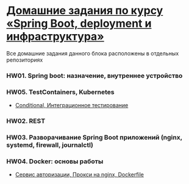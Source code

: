# [Домашние задания по курсу «Spring Boot, deployment и инфраструктура»](https://github.com/netology-code/jd-homeworks#7-%D0%B4%D0%BE%D0%BC%D0%B0%D1%88%D0%BD%D0%B8%D0%B5-%D0%B7%D0%B0%D0%B4%D0%B0%D0%BD%D0%B8%D1%8F-%D0%BF%D0%BE-%D0%BA%D1%83%D1%80%D1%81%D1%83-spring-boot-deployment-%D0%B8-%D0%B8%D0%BD%D1%84%D1%80%D0%B0%D1%81%D1%82%D1%80%D1%83%D0%BA%D1%82%D1%83%D1%80%D0%B0)
Все домашние задания данного блока расположены в отдельных репозиториях

### HW01. Spring boot: назначение, внутреннее устройство
### HW05. TestContainers, Kubernetes
* [Conditional, Интеграционное тестирование](https://github.com/frepingod/netology-conditional)

### HW02. REST
### HW03. Разворачивание Spring Boot приложений (nginx, systemd, firewall, journalctl)
### HW04. Docker: основы работы
* [Сервис авторизации, Прокси на nginx, Dockerfile](https://github.com/frepingod/netology-authorization-service)